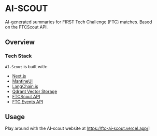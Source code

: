 # AI-SCOUT
AI-generated summaries for FIRST Tech Challenge (FTC) matches. Based on the FTCScout API.

## Overview
### Tech Stack
`AI-Scout` is built with:
<ul>
<li><a target="_blank" href="https://nextjs.org/">Next.js</a></li>
<li><a target="_blank" href="https://mantine.dev/">MantineUI</a></li>
<li><a target="_blank" href="https://ftcscout.org/">LangChain.js</a></li>
<li><a target="_blank" href="https://js.langchain.com/">Qdrant Vector Storage</a></li>
<li><a target="_blank" href="https://ftcscout.org/">FTCScout API</a></li>
<li><a target="_blank" href="https://ftc-events.firstinspires.org/">FTC Events API</a></li>
</ul>

## Usage
Play around with the AI-scout website at https://ftc-ai-scout.vercel.app/!